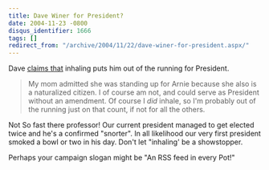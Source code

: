 ```yaml
---
title: Dave Winer for President?
date: 2004-11-23 -0800
disqus_identifier: 1666
tags: []
redirect_from: "/archive/2004/11/22/dave-winer-for-president.aspx/"
---
```


Dave [claims
that](http://archive.scripting.com/2004/11/23#When:7:12:24PM) inhaling
puts him out of the running for President.

> My mom admitted she was standing up for Arnie because she also is a
> naturalized citizen. I of course am not, and could serve as President
> without an amendment. Of course I *did* inhale, so I'm probably out of
> the running just on that count, if not for all the others.

Not So fast there professor! Our current president managed to get
elected twice and he's a confirmed "snorter". In all likelihood our very
first president smoked a bowl or two in his day. Don't let "inhaling' be
a showstopper.

Perhaps your campaign slogan might be "An RSS feed in every Pot!"

